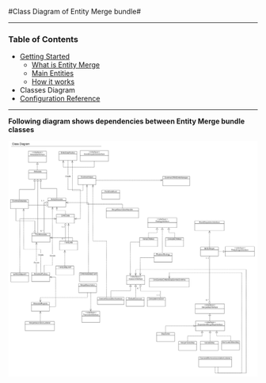 #Class Diagram of Entity Merge bundle#

---------

### Table of Contents ###

- [Getting Started](./reference/getting-started.md)
	- [What is Entity Merge](#what-is-entity-merge "What is Entity Merge")
	- [Main Entities](#main-entities)
	- [How it works](#how-it-works)
- Classes Diagram
- [Configuration Reference](./reference/configuration.md)

---------

**Following diagram shows dependencies between Entity Merge bundle classes** 

![](../images/entity_merge_class_diagramm.png)